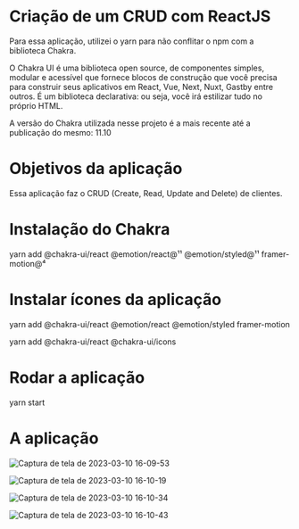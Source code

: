 # Criação de um CRUD com ReactJS

 Para essa aplicação, utilizei o yarn para não conflitar o npm com a biblioteca Chakra.

  O Chakra UI é uma biblioteca open source, de componentes simples, modular e acessível que fornece blocos de construção que você precisa para construir seus aplicativos em React, Vue, Next, Nuxt, Gastby entre outros. É um biblioteca declarativa: ou seja, você irá estilizar tudo no próprio HTML. 

A versão do Chakra utilizada nesse projeto é a mais recente até a publicação do mesmo: 11.10 

# Objetivos da aplicação 

 Essa aplicação faz o CRUD (Create, Read, Update and Delete) de clientes.



 # Instalação do Chakra 

 yarn add @chakra-ui/react @emotion/react@¹¹ @emotion/styled@¹¹ framer-motion@⁴ 

# Instalar ícones da aplicação

yarn add @chakra-ui/react @emotion/react @emotion/styled framer-motion 

yarn add  @chakra-ui/react @chakra-ui/icons 
 # Rodar a aplicação

 yarn start

# A aplicação


![Captura de tela de 2023-03-10 16-09-53](https://user-images.githubusercontent.com/79712782/224405761-9e0641c3-e441-4db5-962b-139a1f50e2e7.png)

![Captura de tela de 2023-03-10 16-10-19](https://user-images.githubusercontent.com/79712782/224405794-0b610bcf-b6b4-43cb-99da-b722b9dce133.png)

![Captura de tela de 2023-03-10 16-10-34](https://user-images.githubusercontent.com/79712782/224405817-5c46ea4e-d8dc-4933-a31b-037790a169aa.png)


![Captura de tela de 2023-03-10 16-10-43](https://user-images.githubusercontent.com/79712782/224405825-ee21faf0-c657-4a4d-a36a-0f8835a81ca9.png)



